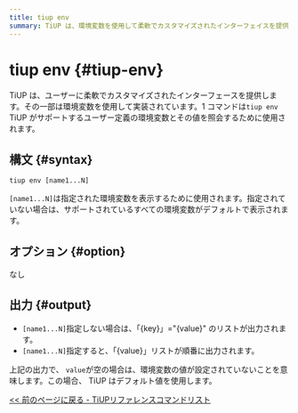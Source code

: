```yaml
---
title: tiup env
summary: TiUP は、環境変数を使用して柔軟でカスタマイズされたインターフェイスを提供します。tiup env` コマンドは、ユーザー定義の環境変数とその値を照会します。`tiup env [name1...N]` を使用して、指定された変数、またはデフォルトですべての変数を表示します。オプションはありません。出力は、指定されていない場合は "{key}"="{value}" のリスト、指定されている場合は "{value}" リストの順序です。値が空の場合、 TiUP はデフォルトを使用します。
---
```


# tiup env {#tiup-env}

TiUP は、ユーザーに柔軟でカスタマイズされたインターフェースを提供します。その一部は環境変数を使用して実装されています。1 コマンドは`tiup env` TiUP がサポートするユーザー定義の環境変数とその値を照会するために使用されます。

## 構文 {#syntax}

```shell
tiup env [name1...N]
```

`[name1...N]`は指定された環境変数を表示するために使用されます。指定されていない場合は、サポートされているすべての環境変数がデフォルトで表示されます。

## オプション {#option}

なし

## 出力 {#output}

-   `[name1...N]`指定しない場合は、「{key}」=&quot;{value}&quot; のリストが出力されます。
-   `[name1...N]`指定すると、「{value}」リストが順番に出力されます。

上記の出力で、 `value`が空の場合は、環境変数の値が設定されていないことを意味します。この場合、 TiUP はデフォルト値を使用します。

[&lt;&lt; 前のページに戻る - TiUPリファレンスコマンドリスト](/tiup/tiup-reference.md#command-list)
